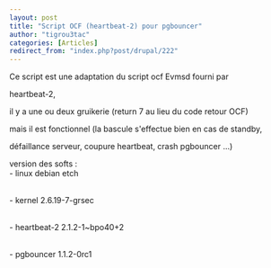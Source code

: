 ```yaml
---
layout: post
title: "Script OCF (heartbeat-2) pour pgbouncer"
author: "tigrou3tac"
categories: [Articles]
redirect_from: "index.php?post/drupal/222"
---
```



Ce script est une adaptation du script ocf Evmsd fourni par

heartbeat-2,

il y a une ou deux gruikerie (return 7 au lieu du code retour OCF)

mais il est fonctionnel (la bascule s'effectue bien en cas de standby,

défaillance serveur, coupure heartbeat, crash pgbouncer ...)

<!--more-->


version des softs :<br />- linux         debian etch

<br />- kernel        2.6.19-7-grsec

<br />- heartbeat-2   2.1.2-1~bpo40+2

<br />- pgbouncer     1.1.2-0rc1

<br />